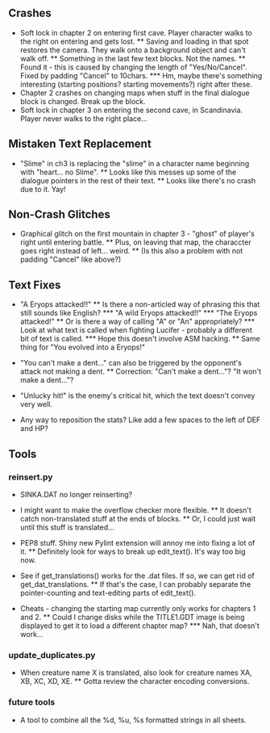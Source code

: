 ## Crashes
* Soft lock in chapter 2 on entering first cave. Player character walks to the right on entering and gets lost.
** Saving and loading in that spot restores the camera. They walk onto a background object and can't walk off.
** Something in the last few text blocks. Not the names.
** Found it - this is caused by changing the length of "Yes/No/Cancel". Fixed by padding "Cancel" to 10chars.
*** Hm, maybe there's something interesting (starting positions? starting movements?) right after these.
* Chapter 2 crashes on changing maps when stuff in the final dialogue block is changed. Break up the block.
* Soft lock in chapter 3 on entering the second cave, in Scandinavia. Player never walks to the right place...

## Mistaken Text Replacement
* "Slime" in ch3 is replacing the "slime" in a character name beginning with "heart... no Slime".
** Looks like this messes up some of the dialogue pointers in the rest of their text.
** Looks like there's no crash due to it. Yay!

## Non-Crash Glitches
* Graphical glitch on the first mountain in chapter 3 - "ghost" of player's right until entering battle.
** Plus, on leaving that map, the characcter goes right instead of left... weird.
** (Is this also a problem with not padding "Cancel" like above?)

## Text Fixes
* "A Eryops attacked!!"
** Is there a non-articled way of phrasing this that still sounds like English?
*** "A wild Eryops attacked!!"
*** "The Eryops attacked!"
** Or is there a way of calling "A" or "An" appropriately?
*** Look at what text is called when fighting Lucifer - probably a different bit of text is called.
*** Hope this doesn't involve ASM hacking.
** Same thing for "You evolved into a Eryops!"

* "You can't make a dent..." can also be triggered by the opponent's attack not making a dent.
** Correction: "Can't make a dent..."? "It won't make a dent..."?

* "Unlucky hit!" is the enemy's critical hit, which the text doesn't convey very well.

* Any way to reposition the stats? Like add a few spaces to the left of DEF and HP?

## Tools

### reinsert.py
* SINKA.DAT no longer reinserting?

* I might want to make the overflow checker more flexible.
** It doesn't catch non-translated stuff at the ends of blocks.
** Or, I could just wait until this stuff is translated...

* PEP8 stuff. Shiny new Pylint extension will annoy me into fixing a lot of it.
** Definitely look for ways to break up edit_text(). It's way too big now.

* See if get_translations() works for the .dat files. If so, we can get rid of get_dat_translations.
** If that's the case, I can probably separate the pointer-counting and text-editing parts of edit_text().

* Cheats - changing the starting map currently only works for chapters 1 and 2.
** Could I change disks while the TITLE1.GDT image is being displayed to get it to load a different chapter map?
*** Nah, that doesn't work...

### update_duplicates.py
* When creature name X is translated, also look for creature names XA, XB, XC, XD, XE.
** Gotta review the character encoding conversions.

### future tools
* A tool to combine all the %d, %u, %s formatted strings in all sheets.
